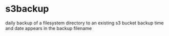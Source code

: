 # s3backup
daily backup of a filesystem directory to an existing s3 bucket
backup time and date appears in the backup filename
